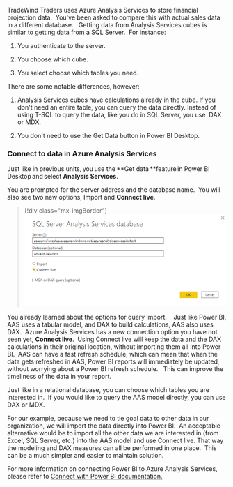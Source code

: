 TradeWind Traders uses Azure Analysis Services to store financial
projection data.  You've been asked to compare this with actual sales
data in a different database.   Getting data from Analysis Services
cubes is similar to getting data from a SQL Server.  For instance: 

1.  You authenticate to the server. 

1.  You choose which cube. 

1.  You select choose which tables you need.  

There are some notable differences, however: 

1.  Analysis Services cubes have calculations already in the cube. If you don't need an entire table, you can query the data directly. Instead of using T-SQL to query the data, like you do in SQL Server, you use  DAX or MDX. 

1.  You don't need to use the Get Data button in Power BI Desktop. 

### Connect to data in Azure Analysis Services  

Just like in previous units, you use the **Get data **feature in Power
BI Desktop and select **Analysis Services**.   

You are prompted for the server address and the database name.  You will
also see two new options, Import and **Connect live**. 

> [!div class="mx-imgBorder"]
> [![Azure Analysis Services server and database](../media/7-analysis-services-connection-ss.png)](../media/7-analysis-services-connection-ss.png#lightbox)

You already learned about the options for query import.    Just like
Power BI, AAS uses a tabular model, and DAX to build calculations, AAS
also uses DAX.  Azure Analysis Services has a new connection option you
have not seen yet, **Connect live**.  Using Connect live will keep the
data and the DAX calculations in their original location, without
importing them all into Power BI.  AAS can have a fast refresh schedule,
which can mean that when the data gets refreshed in AAS, Power BI
reports will immediately be updated, without worrying about a Power BI
refresh schedule.   This can improve the timeliness of the data in your
report.  

Just like in a relational database, you can choose which tables you are
interested in.  If you would like to query the AAS model directly, you
can use DAX or MDX.   

For our example, because we need to tie goal data to other data in our
organization, we will import the data directly into Power BI.  An
acceptable alternative would be to import all the other data we are
interested in (from Excel, SQL Server, etc.) into the AAS model and use
Connect live. That way the modeling and DAX measures can all be performed
in one place.  This can be a much simpler and easier to maintain
solution. 

For more information on connecting Power BI to Azure Analysis Services,
please refer to [Connect with Power BI documentation.](https://docs.microsoft.com/azure/analysis-services/analysis-services-connect-pbi/?azure-portal=true) 

